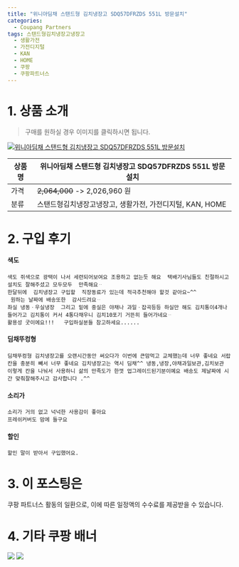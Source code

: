 ```yaml
---
title: "위니아딤채 스탠드형 김치냉장고 SDQ57DFRZDS 551L 방문설치"
categories:
  - Coupang Partners
tags: 스탠드형김치냉장고냉장고
  - 생활가전
  - 가전디지털
  - KAN
  - HOME
  - 쿠팡
  - 쿠팡파트너스
---
```

# 1. 상품 소개
> 구매를 원하실 경우 이미지를 클릭하시면 됩니다.

[![위니아딤채 스탠드형 김치냉장고 SDQ57DFRZDS 551L 방문설치](https://static.coupangcdn.com/image/affiliate/banner/6761370c1e84a86a1c60568c6ae275bc@2x.jpg)](https://coupa.ng/bOX5ww)

상품명 | 위니아딤채 스탠드형 김치냉장고 SDQ57DFRZDS 551L 방문설치
-------|-------
가격 | ~~2,064,000~~ -> 2,026,960 원
분류 | 스탠드형김치냉장고냉장고, 생활가전, 가전디지털, KAN, HOME

# 2. 구입 후기

####    색도
    색도 쥐색으로 광택이 나서 세련되어보여요 조용하고 없는듯 해요  택배기사님들도 친절하시고 설치도 잘해주셨고 모두모두  만족해요ᆢ
    한달뒤에  김치냉장고 구입할  직장동료가 있는데 적극추천해야 할것 같아요~^^
     원하는 날짜에 배송또한  감사드려요ᆢ
    좌실 냉동ㆍ우실냉장  그리고 밑에 중실은 야채나 과일ㆍ잡곡등등 하실만 해도 김치통이4개나들어가고 김치통이 커서 4통다채우니 김치10포기 거뜬히 들어가네요ᆢ 
    활용성 굿이에요!!!   구입하실분들 참고하세요......

####    딤채뚜컹형
    딤채뚜컹형 김치냉장고를 오랜시간동안 써오다가 이번에 큰맘먹고 교체했는데 너무 좋네요 서랍칸을 충분히 빼서 너무 좋네요 김치냉장고는 역시 딤채^^ 냉동,냉장,야채과일보관,김치보관 이렇게 칸을 나눠서 사용하니 삶의 만족도가 한껏 업그레이드된기분이예요 배송도 제날짜에 시간 맞춰잘해주시고 감사합니다 .^^

####    소리가
    소리가 거의 없고 넉넉한 사용감이 좋아요 
    프레쉬커버도 맘에 들구요

####    할인
    할인 말이 받아서 구입했어요.

# 3. 이 포스팅은
쿠팡 파트너스 활동의 일환으로, 이에 따른 일정액의 수수료를 제공받을 수 있습니다.

# 4. 기타 쿠팡 배너
[![](https://ads-partners.coupang.com/banners/404218?subId=&traceId=V0-301-bae0f72e5e59e45f-I404218&w=728&h=90)](https://coupa.ng/bOXH5d)
[![](https://ads-partners.coupang.com/banners/404240?subId=&traceId=V0-301-371ae01f4226dec2-I404240&w=728&h=90)](https://coupa.ng/bOXIeg)

